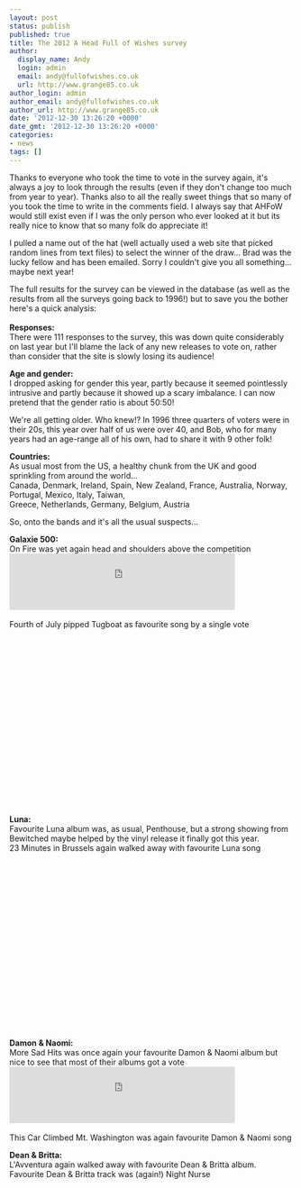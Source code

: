 ```yaml
---
layout: post
status: publish
published: true
title: The 2012 A Head Full of Wishes survey
author:
  display_name: Andy
  login: admin
  email: andy@fullofwishes.co.uk
  url: http://www.grange85.co.uk
author_login: admin
author_email: andy@fullofwishes.co.uk
author_url: http://www.grange85.co.uk
date: '2012-12-30 13:26:20 +0000'
date_gmt: '2012-12-30 13:26:20 +0000'
categories:
- news
tags: []
---
```

<p>Thanks to everyone who took the time to vote in the survey again, it's always a joy to look through the results (even if they don't change too much from year to year). Thanks also to all the really sweet things that so many of you took the time to write in the comments field. I always say that AHFoW would still exist even if I was the only person who ever looked at it but its really nice to know that so many folk do appreciate it!</p>
<p>I pulled a name out of the hat (well actually used a web site that picked random lines from text files) to select the winner of the draw... Brad was the lucky fellow and has been emailed. Sorry I couldn't give you all something... maybe next year!</p>
<p>The full results for the survey can be viewed in the database (as well as the results from all the surveys going back to 1996!) but to save you the bother here's a quick analysis:<br />
<a id="more"></a><a id="more-3528"></a><br />
<strong>Responses:</strong><br />
There were 111 responses to the survey, this was down quite considerably on last year but I'll blame the lack of any new releases to vote on, rather than consider that the site is slowly losing its audience!</p>
<p><strong>Age and gender:</strong><br />
I dropped asking for gender this year, partly because it seemed pointlessly intrusive and partly because it showed up a scary imbalance. I can now pretend that the gender ratio is about 50:50!</p>
<p>We're all getting older. Who knew!? In 1996 three quarters of voters were in their 20s, this year over half of us were over 40, and Bob, who for many years had an age-range all of his own, had to share it with 9 other folk!</p>
<p><strong>Countries:</strong><br />
As usual most from the US, a healthy chunk from the UK and good sprinkling from around the world...<br />
Canada, Denmark, Ireland, Spain, New Zealand, France, Australia, Norway, Portugal, Mexico, Italy, Taiwan,<br />
Greece, Netherlands, Germany, Belgium, Austria</p>
<p>So, onto the bands and it's all the usual suspects...</p>
<p><strong>Galaxie 500:</strong><br />
On Fire was yet again head and shoulders above the competition<br />
<iframe class="aligncenter" width="400" height="100" style="position: relative; display: block; width: 400px; height: 100px;" src="https://bandcamp.com/EmbeddedPlayer/v=2/album=158016030/size=venti/bgcol=FFFFFF/linkcol=4285BB/" allowtransparency="true" frameborder="0"><a href="http://galaxie500.bandcamp.com/album/on-fire">On Fire by Galaxie 500</a></iframe><br />
Fourth of July pipped Tugboat as favourite song by a single vote<br />
<iframe class="aligncenter" width="420" height="315" https://www.youtube.com/embed/cWkf_fSIxyM" frameborder="0" allowfullscreen></iframe></p>
<p><strong>Luna:</strong><br />
Favourite Luna album was, as usual, Penthouse, but a strong showing from Bewitched maybe helped by the vinyl release it finally got this year.<br />
23 Minutes in Brussels again walked away with favourite Luna song<br />
<iframe class="aligncenter" width="420" height="315" https://www.youtube.com/embed/81Sv57rbujA" frameborder="0" allowfullscreen></iframe></p>
<p><strong>Damon & Naomi:</strong><br />
More Sad Hits was once again your favourite Damon & Naomi album but nice to see that most of their albums got a vote<br />
<iframe class="aligncenter" width="400" height="100" style="position: relative; display: block; width: 400px; height: 100px;" src="https://bandcamp.com/EmbeddedPlayer/v=2/album=4050036211/size=venti/bgcol=FFFFFF/linkcol=4285BB/" allowtransparency="true" frameborder="0"><a href="http://damonandnaomi.bandcamp.com/album/more-sad-hits">More Sad Hits by Damon & Naomi</a></iframe><br />
This Car Climbed Mt. Washington was again favourite Damon & Naomi song</p>
<p><strong>Dean & Britta:</strong><br />
L'Avventura again walked away with favourite Dean & Britta album.<br />
Favourite Dean & Britta track was (again!) Night Nurse<br />
<iframe class="aligncenter" width="420" height="315" https://www.youtube.com/embed/VnORaT9m3oA" frameborder="0" allowfullscreen></iframe></p>
